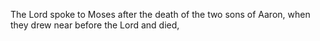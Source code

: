 The Lord spoke to Moses after the death of the two sons of Aaron, when they drew near before the Lord and died,
